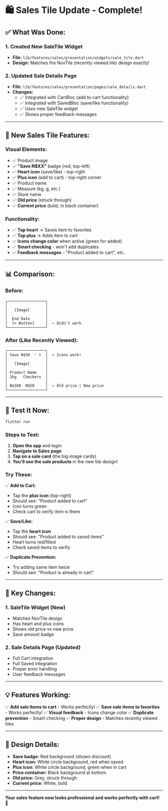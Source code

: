 # 🛍️ Sales Tile Update - Complete!

## ✅ **What Was Done:**

### **1. Created New SaleTile Widget**
- **File:** `lib/features/sales/presentation/widgets/sale_tile.dart`
- **Design:** Matches the NovTile (recently viewed tile) design exactly!

### **2. Updated Sale Details Page**
- **File:** `lib/features/sales/presentation/pages/sale_details.dart`
- **Changes:**
  - ✅ Integrated with CartBloc (add to cart functionality)
  - ✅ Integrated with SavedBloc (save/like functionality)
  - ✅ Uses new SaleTile widget
  - ✅ Shows proper feedback messages

---

## 🎨 **New Sales Tile Features:**

### **Visual Elements:**
- ✅ Product image
- ✅ **"Save N$XX"** badge (red, top-left)
- ✅ **Heart icon** (save/like) - top-right
- ✅ **Plus icon** (add to cart) - top-right corner
- ✅ Product name
- ✅ Measure (kg, g, etc.)
- ✅ Store name
- ✅ **Old price** (struck through)
- ✅ **Current price** (bold, in black container)

### **Functionality:**
- ✅ **Tap heart** → Saves item to favorites
- ✅ **Tap plus** → Adds item to cart
- ✅ **Icons change color** when active (green for added)
- ✅ **Smart checking** - won't add duplicates
- ✅ **Feedback messages** - "Product added to cart", etc.

---

## 📊 **Comparison:**

### **Before:**
```
┌─────────────────┐
│                 │
│   [Image]       │
│                 │
│  End Date       │
│  [+ Button]     │  ← Didn't work
└─────────────────┘
```

### **After (Like Recently Viewed):**
```
┌─────────────────┐
│ Save N$50  ♡ +  │  ← Icons work!
│                 │
│   [Image]       │
│                 │
│ Product Name    │
│ 1kg   Checkers  │
│                 │
│ N$100  N$50     │  ← Old price | New price
└─────────────────┘
```

---

## 🚀 **Test It Now:**

```bash
flutter run
```

### **Steps to Test:**

1. **Open the app** and login
2. **Navigate to Sales page**
3. **Tap on a sale card** (the big image cards)
4. **You'll see the sale products** in the new tile design!

### **Try These:**

✅ **Add to Cart:**
   - Tap the **plus icon** (top-right)
   - Should see: "Product added to cart"
   - Icon turns green
   - Check cart to verify item is there

✅ **Save/Like:**
   - Tap the **heart icon**
   - Should see: "Product added to saved items"
   - Heart turns red/filled
   - Check saved items to verify

✅ **Duplicate Prevention:**
   - Try adding same item twice
   - Should see: "Product is already in cart"

---

## 🎯 **Key Changes:**

### **1. SaleTile Widget** (New)
- Matches NovTile design
- Has heart and plus icons
- Shows old price vs new price
- Save amount badge

### **2. Sale Details Page** (Updated)
- Full Cart integration
- Full Saved integration
- Proper error handling
- User feedback messages

---

## 💡 **Features Working:**

✅ **Add sale items to cart** - Works perfectly!
✅ **Save sale items to favorites** - Works perfectly!
✅ **Visual feedback** - Icons change color
✅ **Duplicate prevention** - Smart checking
✅ **Proper design** - Matches recently viewed tiles

---

## 🎨 **Design Details:**

- **Save badge:** Red background (shows discount)
- **Heart icon:** White circle background, red when saved
- **Plus icon:** White circle background, green when in cart
- **Price container:** Black background at bottom
- **Old price:** Grey, struck through
- **Current price:** White, bold

---

**Your sales feature now looks professional and works perfectly with cart!** 🎉














